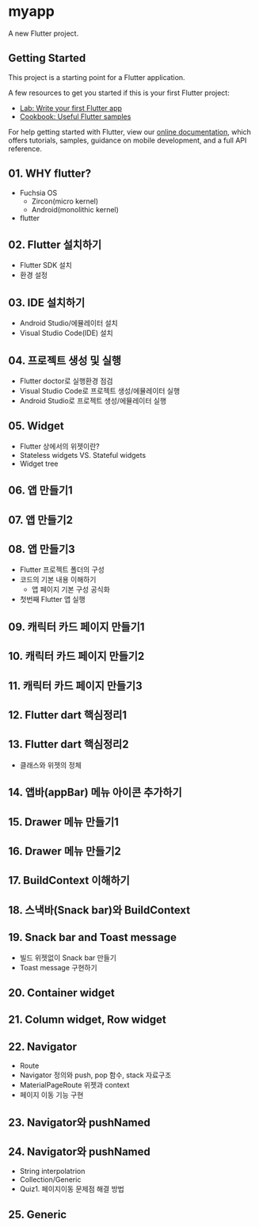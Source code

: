 # myapp

A new Flutter project.

## Getting Started

This project is a starting point for a Flutter application.

A few resources to get you started if this is your first Flutter project:

- [Lab: Write your first Flutter app](https://flutter.dev/docs/get-started/codelab)
- [Cookbook: Useful Flutter samples](https://flutter.dev/docs/cookbook)

For help getting started with Flutter, view our
[online documentation](https://flutter.dev/docs), which offers tutorials,
samples, guidance on mobile development, and a full API reference.


## 01. WHY flutter?
- Fuchsia OS
    - Zircon(micro kernel)
    - Android(monolithic kernel)
- flutter

## 02. Flutter 설치하기
- Flutter SDK 설치
- 환경 설정

## 03. IDE 설치하기
- Android Studio/에뮬레이터 설치
- Visual Studio Code(IDE) 설치

## 04. 프로젝트 생성 및 실행 
- Flutter doctor로 실행환경 점검
- Visual Studio Code로 프로젝트 생성/에뮬레이터 실행
- Android Studio로 프로젝트 생성/에뮬레이터 실행

## 05. Widget
- Flutter 상에서의 위젯이란?
- Stateless widgets VS. Stateful widgets
- Widget tree

## 06. 앱 만들기1
## 07. 앱 만들기2
## 08. 앱 만들기3
- Flutter 프로젝트 폴더의 구성
- 코드의 기본 내용 이해하기
    - 앱 페이지 기본 구성 공식화
- 첫번째 Flutter 앱 실행

## 09. 캐릭터 카드 페이지 만들기1
## 10. 캐릭터 카드 페이지 만들기2
## 11. 캐릭터 카드 페이지 만들기3

## 12. Flutter dart 핵심정리1
## 13. Flutter dart 핵심정리2
- 클래스와 위젯의 정체

## 14. 앱바(appBar) 메뉴 아이콘 추가하기

## 15. Drawer 메뉴 만들기1
## 16. Drawer 메뉴 만들기2

## 17. BuildContext 이해하기

## 18. 스낵바(Snack bar)와 BuildContext

## 19. Snack bar and Toast message
- 빌드 위젯없이 Snack bar 만들기
- Toast message 구현하기

## 20. Container widget

## 21. Column widget, Row widget

## 22. Navigator
- Route
- Navigator 정의와 push, pop 함수, stack 자료구조
- MaterialPageRoute 위젯과 context
- 페이지 이동 기능 구현 

## 23. Navigator와 pushNamed
## 24. Navigator와 pushNamed
- String interpolatrion
- Collection/Generic
- Quiz1. 페이지이동 문제점 해결 방법

## 25. Generic
